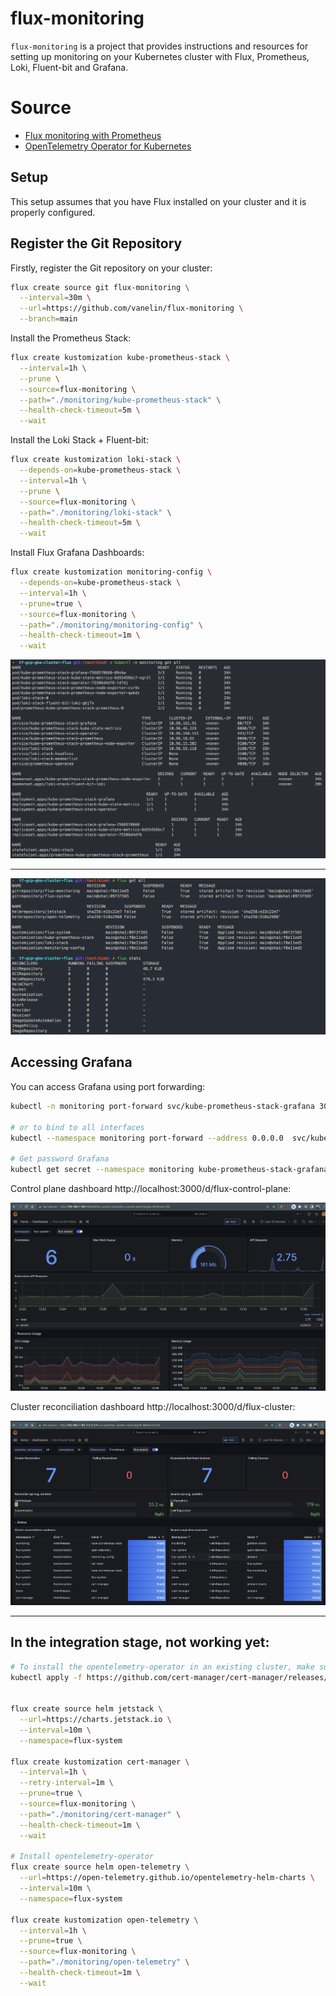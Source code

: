 # flux-monitoring
`flux-monitoring` is a project that provides instructions and resources for setting up monitoring on your Kubernetes cluster with Flux, Prometheus, Loki, Fluent-bit and Grafana.


# Source
- [Flux monitoring with Prometheus](https://fluxcd.io/flux/guides/monitoring/)
- [OpenTelemetry Operator for Kubernetes](https://github.com/open-telemetry/opentelemetry-operator)

## Setup
This setup assumes that you have Flux installed on your cluster and it is properly configured.


## Register the Git Repository
Firstly, register the Git repository on your cluster:

```bash
flux create source git flux-monitoring \
  --interval=30m \
  --url=https://github.com/vanelin/flux-monitoring \
  --branch=main
```

Install the Prometheus Stack:

```bash
flux create kustomization kube-prometheus-stack \
  --interval=1h \
  --prune \
  --source=flux-monitoring \
  --path="./monitoring/kube-prometheus-stack" \
  --health-check-timeout=5m \
  --wait
```

Install the Loki Stack + Fluent-bit:

```bash
flux create kustomization loki-stack \
  --depends-on=kube-prometheus-stack \
  --interval=1h \
  --prune \
  --source=flux-monitoring \
  --path="./monitoring/loki-stack" \
  --health-check-timeout=5m \
  --wait
```

Install Flux Grafana Dashboards:

```bash
flux create kustomization monitoring-config \
  --depends-on=kube-prometheus-stack \
  --interval=1h \
  --prune=true \
  --source=flux-monitoring \
  --path="./monitoring/monitoring-config" \
  --health-check-timeout=1m \
  --wait
```

![monitoring](images/monitoring.png)

---

![flux](images/flux.png)

## Accessing Grafana
You can access Grafana using port forwarding:

```bash
kubectl -n monitoring port-forward svc/kube-prometheus-stack-grafana 3000:80

# or to bind to all interfaces
kubectl --namespace monitoring port-forward --address 0.0.0.0  svc/kube-prometheus-stack-grafana 3000:80

# Get password Grafana
kubectl get secret --namespace monitoring kube-prometheus-stack-grafana -o jsonpath="{.data.admin-password}" | base64 --decode ; echo

```

Control plane dashboard http://localhost:3000/d/flux-control-plane:

![flux](images/grafana.png)

Cluster reconciliation dashboard http://localhost:3000/d/flux-cluster:

![flux](images/grafana-stats.png)

---
## In the integration stage, **not working yet**:
```bash
# To install the opentelemetry-operator in an existing cluster, make sure you have cert-manager installed and run
kubectl apply -f https://github.com/cert-manager/cert-manager/releases/download/v1.12.2/cert-manager.yaml


flux create source helm jetstack \
  --url=https://charts.jetstack.io \
  --interval=10m \
  --namespace=flux-system

flux create kustomization cert-manager \
  --interval=1h \
  --retry-interval=1m \
  --prune=true \
  --source=flux-monitoring \
  --path="./monitoring/cert-manager" \
  --health-check-timeout=1m \
  --wait

# Install opentelemetry-operator
flux create source helm open-telemetry \
  --url=https://open-telemetry.github.io/opentelemetry-helm-charts \
  --interval=10m \
  --namespace=flux-system

flux create kustomization open-telemetry \
  --interval=1h \
  --prune=true \
  --source=flux-monitoring \
  --path="./monitoring/open-telemetry" \
  --health-check-timeout=1m \
  --wait
  ```